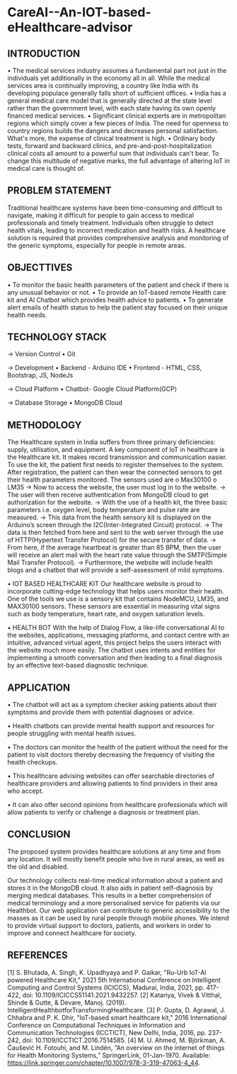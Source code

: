 # CareAI--An-IOT-based-eHealthcare-advisor

## INTRODUCTION
• The medical services industry assumes a fundamental part not just in the individuals yet additionally in the economy all in all. While the medical services area is continually improving, a country like India with its developing populace generally falls short of sufficient offices.
• India has a general medical care model that is generally directed at the state level rather than the government level, with each state having its own openly financed medical services. 
• Significant clinical experts are in metropolitan regions which simply cover a few pieces of India. The need for openness to country regions builds the dangers and decreases personal satisfaction. What's more, the expense of clinical treatment is high. 
• Ordinary body tests, forward and backward clinics, and pre-and-post-hospitalization clinical costs all amount to a powerful sum that individuals can't bear. To change this multitude of negative marks, the full advantage of altering IoT in medical care is thought of. 

## PROBLEM STATEMENT
Traditional healthcare systems have been time-consuming and difficult to navigate, making it difficult for people to gain access to medical professionals and timely treatment. Individuals often struggle to detect health vitals, leading to incorrect medication and health risks. A healthcare solution is required that provides comprehensive analysis and monitoring of the generic symptoms, especially for people in remote areas.

## OBJECTTIVES
• To monitor the basic health parameters of the patient and check if there is any unusual behavior or not.
• To provide an IoT-based remote Health care kit and AI Chatbot which provides health advice to patients.
• To generate alert emails of health status to help the patient stay focused on their unique health needs. 

## TECHNOLOGY STACK
-> Version Control
• Git

-> Development
• Backend - Arduino IDE
• Frontend - HTML, CSS, Bootstrap, JS, NodeJs

-> Cloud Platform 
• Chatbot- Google Cloud Platform(GCP) 

-> Database Storage 
• MongoDB Cloud

## METHODOLOGY
The Healthcare system in India suffers from three primary deficiencies: supply, utilisation, and equipment. A key component of IoT in healthcare is the Healthcare kit. It makes record transmission and communication easier. 
To use the kit, the patient first needs to register themselves to the system. 
After registration, the patient can then wear the connected sensors to get their health parameters monitored. 
	The sensors used are
o   Max30100
o   LM35 
-> Now to access the website, the user must log in to the website.
-> The user will then receive authentication from MongoDB cloud to get authorization for the website.
-> With the use of a health kit, the three basic parameters i.e. oxygen level, body temperature and pulse rate are measured.
-> This data from the health sensory kit is displayed on the Arduino’s screen through the I2C(Inter-Integrated Circuit) protocol.
-> The data is then fetched from here and sent to the web server through the use of HTTP(Hypertext Transfer Protocol) for the secure transfer of data.
-> From here, if the average heartbeat is greater than 85 BPM, then the user will receive an alert mail with the heart rate value through the SMTP(Simple Mail Transfer Protocol).
-> Furthermore, the website will include health blogs and a chatbot that will provide a self-assessment of mild symptoms. 

•  IOT BASED HEALTHCARE KIT
Our healthcare website is proud to incorporate cutting-edge technology that helps users monitor their health. One of the tools we use is a sensory kit that contains NodeMCU, LM35, and MAX30100 sensors. These sensors are essential in measuring vital signs such as body temperature, heart rate, and oxygen saturation levels. 

•  HEALTH BOT
With the help of Dialog Flow, a like-life conversational AI to the websites, applications, messaging platforms, and contact centre with an intuitive, advanced virtual agent, this project helps the users interact with the website much more easily. The chatbot uses intents and entities for implementing a smooth conversation and then leading to a final diagnosis by an effective text-based diagnostic technique.

## APPLICATION
• The chatbot will act as a symptom checker asking patients about their symptoms and provide them with potential diagnoses or advice.

• Health chatbots can provide mental health support and resources for people struggling with mental health issues. 

• The doctors can monitor the health of the patient without the need for the patient  to visit doctors thereby decreasing the frequency of visiting the health checkups.

• This healthcare advising websites can offer searchable directories of healthcare providers and  allowing patients to find providers in their area who accept.

• It can also offer second opinions from healthcare professionals which will allow patients to verify or challenge a diagnosis or treatment plan. 

## CONCLUSION 
The proposed system provides healthcare solutions at any time and from any location. It will mostly benefit people who live in rural areas, as well as the old and disabled.

Our technology collects real-time medical information about a patient and stores it in the MongoDB cloud. It also aids in patient self-diagnosis by merging medical databases. This results in a better comprehension of medical terminology and a more personalised service for patients via our Healthbot. Our web application can contribute to generic accessibility to the masses as it can be used by rural people through mobile phones. We intend to provide virtual support to doctors, patients, and workers in order to improve and connect healthcare for society.

## REFERENCES
[1] S. Bhutada, A. Singh, K. Upadhyaya and P. Gaikar, "Ru-Urb IoT-AI powered Healthcare Kit," 2021 5th International Conference on Intelligent Computing and Control Systems (ICICCS), Madurai, India, 2021, pp. 417-422, doi: 10.1109/ICICCS51141.2021.9432257.
[2] Katariya, Vivek & Vitthal, Shinde & Gutte, & Devare, Manoj. (2019). IntelligentHealthbotforTransformingHealthcare.
[3] P. Gupta, D. Agrawal, J. Chhabra and P. K. Dhir, "IoT-based smart healthcare kit," 2016 International Conference on Computational Techniques in Information and Communication Technologies (ICCTICT), New Delhi, India, 2016, pp. 237-242, doi: 10.1109/ICCTICT.2016.7514585.
[4] M. U. Ahmed, M. Björkman, A. Čaušević H. Fotouhi, and M. Lindén, “An overview on the internet of things for Health Monitoring Systems,” SpringerLink, 01-Jan-1970. Available: https://link.springer.com/chapter/10.1007/978-3-319-47063-4_44.


